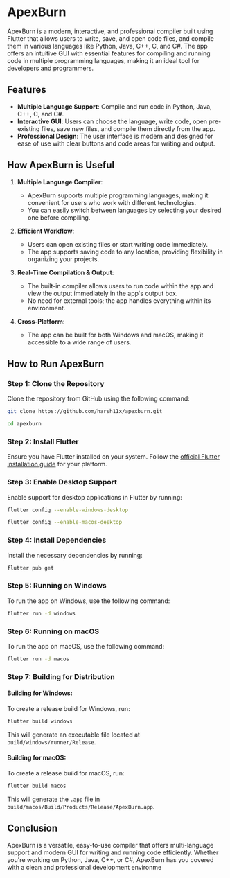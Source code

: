 
# ApexBurn

ApexBurn is a modern, interactive, and professional compiler built using Flutter that allows users to write, save, and open code files, and compile them in various languages like Python, Java, C++, C, and C#. The app offers an intuitive GUI with essential features for compiling and running code in multiple programming languages, making it an ideal tool for developers and programmers.


## Features

- **Multiple Language Support**: Compile and run code in Python, Java, C++, C, and C#.
- **Interactive GUI**: Users can choose the language, write code, open pre-existing files, save new files, and compile them directly from the app.
- **Professional Design**: The user interface is modern and designed for ease of use with clear buttons and code areas for writing and output.

## How ApexBurn is Useful

1. **Multiple Language Compiler**: 
    - ApexBurn supports multiple programming languages, making it convenient for users who work with different technologies.
    - You can easily switch between languages by selecting your desired one before compiling.
    
2. **Efficient Workflow**: 
    - Users can open existing files or start writing code immediately.
    - The app supports saving code to any location, providing flexibility in organizing your projects.

3. **Real-Time Compilation & Output**:
    - The built-in compiler allows users to run code within the app and view the output immediately in the app's output box.
    - No need for external tools; the app handles everything within its environment.

4. **Cross-Platform**:
    - The app can be built for both Windows and macOS, making it accessible to a wide range of users.

## How to Run ApexBurn

### Step 1: Clone the Repository

Clone the repository from GitHub using the following command:

```bash
git clone https://github.com/harsh11x/apexburn.git
```
```bash
cd apexburn
```

### Step 2: Install Flutter

Ensure you have Flutter installed on your system. Follow the [official Flutter installation guide](https://flutter.dev/docs/get-started/install) for your platform.

### Step 3: Enable Desktop Support

Enable support for desktop applications in Flutter by running:

```bash
flutter config --enable-windows-desktop
```
```bash
flutter config --enable-macos-desktop
```

### Step 4: Install Dependencies

Install the necessary dependencies by running:

```bash
flutter pub get
```

### Step 5: Running on Windows

To run the app on Windows, use the following command:

```bash
flutter run -d windows
```

### Step 6: Running on macOS

To run the app on macOS, use the following command:

```bash
flutter run -d macos
```

### Step 7: Building for Distribution

#### Building for Windows:

To create a release build for Windows, run:

```bash
flutter build windows
```

This will generate an executable file located at `build/windows/runner/Release`.

#### Building for macOS:

To create a release build for macOS, run:

```bash
flutter build macos
```

This will generate the `.app` file in `build/macos/Build/Products/Release/ApexBurn.app`.

## Conclusion

ApexBurn is a versatile, easy-to-use compiler that offers multi-language support and modern GUI for writing and running code efficiently. Whether you're working on Python, Java, C++, or C#, ApexBurn has you covered with a clean and professional development environme
